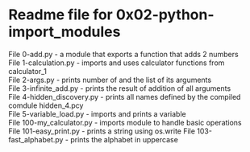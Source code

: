 # Readme file for 0x02-python-import_modules

File 0-add.py - a module that exports a function that adds 2 numbers  
File 1-calculation.py - imports and uses calculator functions from calculator_1  
File 2-args.py - prints number of and the list of its arguments  
File 3-infinite_add.py - prints the result of addition of all arguments  
File 4-hidden_discovery.py - prints all names defined by the compiled comdule hidden_4.pcy  
File 5-variable_load.py - imports and prints a variable  
File 100-my_calculator.py - imports module to handle basic operations  
File 101-easy_print.py - prints a string using os.write
File 103-fast_alphabet.py - prints the alphabet in uppercase
